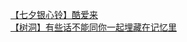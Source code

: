 [【七夕银心铃】酷爱来](http://tieba.baidu.com/p/3204136426?see_lz=1&pn=)   
[【树洞】有些话不能同你一起埋藏在记忆里](http://tieba.baidu.com/p/3202857674?see_lz=1&pn=)   
